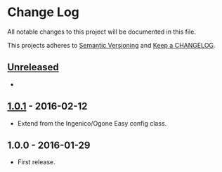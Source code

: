 # Change Log

All notable changes to this project will be documented in this file.

This projects adheres to [Semantic Versioning](http://semver.org/) and [Keep a CHANGELOG](http://keepachangelog.com/).

## [Unreleased][unreleased]
-

## [1.0.1] - 2016-02-12
- Extend from the Ingenico/Ogone Easy config class.

## 1.0.0 - 2016-01-29
- First release.

[unreleased]: https://github.com/wp-pay-gateways/abnamro-ideal-easy/compare/1.0.1...HEAD
[1.0.1]: https://github.com/wp-pay-gateways/abnamro-ideal-easy/compare/1.0.0...1.0.1
